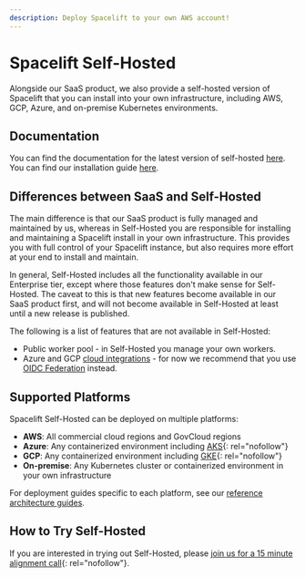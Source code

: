 ```yaml
---
description: Deploy Spacelift to your own AWS account!
---
```


# Spacelift Self-Hosted

Alongside our SaaS product, we also provide a self-hosted version of Spacelift that you can install into your own infrastructure, including AWS, GCP, Azure, and on-premise Kubernetes environments.

## Documentation

You can find the documentation for the latest version of self-hosted [here](./self-hosted/latest/). You can find our installation guide [here](./self-hosted/latest/installing-spacelift/install-methods.html).

## Differences between SaaS and Self-Hosted

The main difference is that our SaaS product is fully managed and maintained by us, whereas in Self-Hosted you are responsible for installing and maintaining a Spacelift install in your own infrastructure. This provides you with full control of your Spacelift instance, but also requires more effort at your end to install and maintain.

In general, Self-Hosted includes all the functionality available in our Enterprise tier, except where those features don't make sense for Self-Hosted. The caveat to this is that new features become available in our SaaS product first, and will not become available in Self-Hosted at least until a new release is published.

The following is a list of features that are not available in Self-Hosted:

- Public worker pool - in Self-Hosted you manage your own workers.
- Azure and GCP [cloud integrations](./integrations/cloud-providers/README.md) - for now we recommend that you use [OIDC Federation](./integrations/cloud-providers/oidc/README.md) instead.

## Supported Platforms

Spacelift Self-Hosted can be deployed on multiple platforms:

- **AWS**: All commercial cloud regions and GovCloud regions
- **Azure**: Any containerized environment including [AKS](https://azure.microsoft.com/en-us/products/kubernetes-service){: rel="nofollow"}
- **GCP**: Any containerized environment including [GKE](https://cloud.google.com/kubernetes-engine){: rel="nofollow"}
- **On-premise**: Any Kubernetes cluster or containerized environment in your own infrastructure

For deployment guides specific to each platform, see our [reference architecture guides](./installing-spacelift/reference-architecture/guides/).

## How to Try Self-Hosted

If you are interested in trying out Self-Hosted, please [join us for a 15 minute alignment call](https://spacelift.io/schedule-demo){: rel="nofollow"}.

